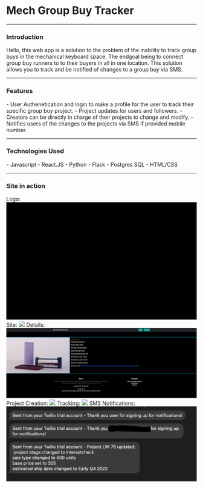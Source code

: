 <h1>Mech Group Buy Tracker</h1>
<hr />
<h3>Introduction</h3>
Hello, this web app is a solution to the problem of the inability to track group buys in the mechanical keyboard space. The endgoal being to connect group buy runners to to their buyers in all in one location. This solution allows you to track and be notified of changes to a group buy via SMS.  
<hr />
<h3>Features</h3>
<div>
- User Authenetication and login to make a profile for the user to track their specific group buy project.
- Project updates for users and followers.
- Creators can be directly in charge of their projects to change and modify.
- Notifies users of the changes to the projects via SMS if provided mobile number.
 </div>
<hr />
<h3>Technologies Used</h3>
<div>
 - Javascript
 - React.JS
 - Python
 - Flask
 - Postgres SQL
 - HTML/CSS
 </div>
<hr />
<h3>Site in action</h3>
Logo:
<img src="https://github.com/keenerz/MechGroupBuyTracker/blob/main/docs/assets/homepagegif.gif?raw=true" />
Site:
<img src="https://github.com/keenerz/MechGroupBuyTracker/blob/main/docs/assets/Group-Buy-Tracker.gif?raw=true" />
Details:
<img src="https://github.com/keenerz/MechGroupBuyTracker/blob/main/docs/assets/Group%20Buy%20Tracker.png?raw=true" />
Project Creation:
<img src="https://github.com/keenerz/MechGroupBuyTracker/blob/main/docs/assets/MGBTCreate.gif?raw=true" />
Tracking:
<img src="https://raw.githubusercontent.com/keenerz/MechGroupBuyTracker/main/docs/assets/Tracking.gif" />
SMS Notifications:
<img src="https://github.com/keenerz/MechGroupBuyTracker/blob/main/docs/assets/Screen%20Shot%202022-03-21%20at%208.45.41%20PM.png?raw=true" />
